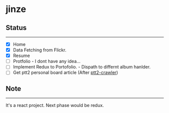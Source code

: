 # jinze

## Status 
***
 - [x] Home
 - [x] Data Fetching from Flickr.
 - [x] Resume
 - [ ] Protfolio - I dont have any idea...
 - [ ] Implement Redux to Portofolio. - Dispath to differnt album hanlder.
 - [ ] Get ptt2 personal board article (After [ptt2-crawler](https://github.com/dearparanoid/ptt2-crawler/tree/master/src))
 
## Note
***
 It's a react project. Next phase would be redux.
 
